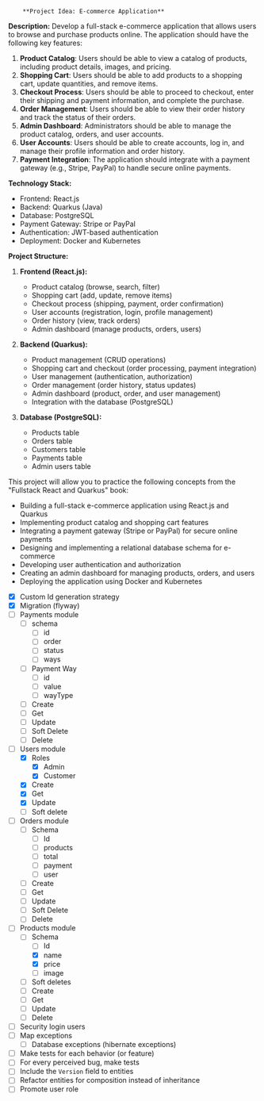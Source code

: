 		**Project Idea: E-commerce Application**

**Description:** Develop a full-stack e-commerce application that allows users to browse and purchase products online. The application should have the following key features:

1. **Product Catalog**: Users should be able to view a catalog of products, including product details, images, and pricing.
2. **Shopping Cart**: Users should be able to add products to a shopping cart, update quantities, and remove items.
3. **Checkout Process**: Users should be able to proceed to checkout, enter their shipping and payment information, and complete the purchase.
4. **Order Management**: Users should be able to view their order history and track the status of their orders.
5. **Admin Dashboard**: Administrators should be able to manage the product catalog, orders, and user accounts.
6. **User Accounts**: Users should be able to create accounts, log in, and manage their profile information and order history.
7. **Payment Integration**: The application should integrate with a payment gateway (e.g., Stripe, PayPal) to handle secure online payments.

**Technology Stack:**

- Frontend: React.js
- Backend: Quarkus (Java)
- Database: PostgreSQL
- Payment Gateway: Stripe or PayPal
- Authentication: JWT-based authentication
- Deployment: Docker and Kubernetes

**Project Structure:**

1. **Frontend (React.js):**
    
    - Product catalog (browse, search, filter)
    - Shopping cart (add, update, remove items)
    - Checkout process (shipping, payment, order confirmation)
    - User accounts (registration, login, profile management)
    - Order history (view, track orders)
    - Admin dashboard (manage products, orders, users)
2. **Backend (Quarkus):**
    
    - Product management (CRUD operations)
    - Shopping cart and checkout (order processing, payment integration)
    - User management (authentication, authorization)
    - Order management (order history, status updates)
    - Admin dashboard (product, order, and user management)
    - Integration with the database (PostgreSQL)
3. **Database (PostgreSQL):**
    
    - Products table
    - Orders table
    - Customers table
    - Payments table
    - Admin users table

This project will allow you to practice the following concepts from the "Fullstack React and Quarkus" book:

- Building a full-stack e-commerce application using React.js and Quarkus
- Implementing product catalog and shopping cart features
- Integrating a payment gateway (Stripe or PayPal) for secure online payments
- Designing and implementing a relational database schema for e-commerce
- Developing user authentication and authorization
- Creating an admin dashboard for managing products, orders, and users
- Deploying the application using Docker and Kubernetes

- [x] Custom Id generation strategy
- [x] Migration (flyway)
- [ ] Payments module
	- [ ] schema
		- [ ] id
		- [ ] order
		- [ ] status
		- [ ] ways
	- [ ] Payment Way
		- [ ] id
		- [ ] value
		- [ ] wayType
	- [ ] Create
	- [ ] Get
	- [ ] Update
	- [ ] Soft Delete
	- [ ] Delete
- [ ] Users module
	- [x] Roles
		- [x] Admin
		- [x] Customer
	- [x] Create
	- [x] Get
	- [x] Update
	- [ ] Soft delete
- [ ] Orders module
	- [ ] Schema
		- [ ] Id
		- [ ] products
		- [ ] total
		- [ ] payment
		- [ ] user
	- [ ] Create
	- [ ] Get
	- [ ] Update
	- [ ] Soft Delete
	- [ ] Delete
- [ ] Products module
	- [ ] Schema
		- [ ] Id
		- [x] name
		- [x] price
		- [ ] image
	- [ ] Soft deletes
	- [ ] Create
	- [ ] Get
	- [ ] Update
	- [ ] Delete
- [ ] Security login users
- [ ] Map exceptions
	- [ ] Database exceptions (hibernate exceptions)
- [ ] Make tests for each behavior (or feature)
- [ ] For every perceived bug, make tests
- [ ] Include the `Version` field to entities
- [ ] Refactor entities for composition instead of inheritance
- [ ] Promote user role
